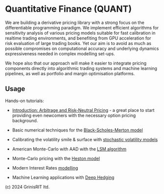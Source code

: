 # Quantitative Finance (QUANT)

We are building a derivative pricing library with a strong focus
on the differentiable programming paradigm. We implement efficient 
algorithms for sensitivity analysis of various pricing models 
suitable for fast calibration in realtime trading environments,
and benefiting from GPU acceleration for risk evaluation of large 
trading books. Yet our aim is to avoid as much as possible compromises 
on computational accuracy and underlying dynamics expressiveness needed
in complex modelling set-ups.  

We hope also that our approach will make it easier to integrate pricing 
components directly into algorithmic trading systems and machine learning 
pipelines, as well as portfolio and margin optimisation platforms.

## Usage

Hands-on tutorials:

* [Introduction: Arbitrage and Risk-Neutral Pricing](introduction.ipynb) - a great place to start 
providing even newcomers with the necessary option pricing background.

* Basic numerical techniques for the [Black-Scholes-Merton model](bsm.ipynb) 

* Calibrating the volatility smile & surface with [stochastic volatility models](vol_calibration.ipynb)

* American Monte-Carlo with AAD with the [LSM algorithm](lsm.ipynb)

* Monte-Carlo pricing with the [Heston model](heston_model.ipynb)

* Modern Interest Rates [modelling](interest_rates_modelling.ipynb)

* Machine Learning applications with [Deep Hedging](deep_hedging.ipynb)
 

(c) 2024 GrinisRIT ltd.